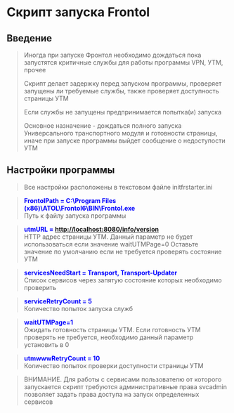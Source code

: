 <h1>Скрипт запуска Frontol</h1>
<h2>Введение</h2>
<blockquote>
<p>Иногда при запуске Фронтол необходимо дождаться пока запустятся критичные службы для работы программы VPN, УТМ, прочее</p>
<p>Скрипт делает задержку перед запуском программы, проверяет запущены ли требуемые службы, также проверяет доступность страницы УТМ</p>
<p>Если службы не запущены предпринимается попытка(и) запуска</p>

<p>Основное назначение - дождаться полного запуска Универсального транспортного модуля и готовности страницы, иначе при запуске программы выйдет сообщение о недоступости УТМ</p>
</blockquote>
<h2>Настройки программы</h2>
<blockquote>
<p>Все настройки расположены в текстовом файле initfrstarter.ini</p>
</blockquote>
<blockquote><span style="color: #0000ff;"><strong>FrontolPath = C:\Program Files (x86)\ATOL\Frontol6\BIN\Frontol.exe</strong><br /></span>Путь к файлу запуска программы</blockquote>
<blockquote><strong><span style="color: #0000ff;">utmURL = <a href="http://localhost:8080/info/version">http://localhost:8080/info/version</a><br /></span></strong>HTTP адрес страницы УТМ. Данный параметр не будет использоваться если значение waitUTMPage=0 Оставьте значение по умолчанию если не требуется проверять состояние УТМ</blockquote>
<blockquote><span style="color: #0000ff;"><strong>servicesNeedStart = Transport, Transport-Updater</strong><br /></span>Список сервисов через запятую состояние которых необходимо проверить</blockquote>
<blockquote><span style="color: #0000ff;"><strong>serviceRetryCount = 5<br /></strong></span>Количество попыток запуска служб</blockquote>
<blockquote><span style="color: #0000ff;"><strong>waitUTMPage=1<br /></strong></span>Ожидать готовность страницы УТМ. Если готовность УТМ проверять не требуется, необходимо данный параметр установить в 0</blockquote>
<blockquote><span style="color: #0000ff;"><strong>utmwwwRetryCount = 10<br /></strong></span>Количество попыток проверки доступности страницы УТМ</blockquote>
<blockquote>ВНИМАНИЕ. Для работы с сервисами пользователю от которого запускается скрипт требуются административные права svcadmin позволяет задать права доступа на запуск определенных сервисов</blockquote>